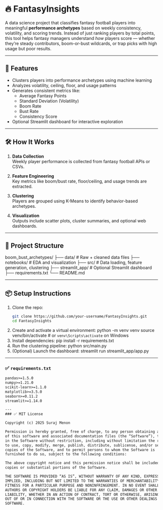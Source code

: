 # 🔥 FantasyInsights

A data science project that classifies fantasy football players into meaningful **performance archetypes** based on weekly consistency, volatility, and scoring trends. Instead of just ranking players by total points, this tool helps fantasy managers understand *how* players score — whether they’re steady contributors, boom-or-bust wildcards, or trap picks with high usage but poor results.

---

## 🚀 Features

- Clusters players into performance archetypes using machine learning
- Analyzes volatility, ceiling, floor, and usage patterns
- Generates consistent metrics like:
  - Average Fantasy Points
  - Standard Deviation (Volatility)
  - Boom Rate
  - Bust Rate
  - Consistency Score
- Optional Streamlit dashboard for interactive exploration

---

## 🛠 How It Works

1. **Data Collection**  
   Weekly player performance is collected from fantasy football APIs or CSVs.

2. **Feature Engineering**  
   Key metrics like boom/bust rate, floor/ceiling, and usage trends are extracted.

3. **Clustering**  
   Players are grouped using K-Means to identify behavior-based archetypes.

4. **Visualization**  
   Outputs include scatter plots, cluster summaries, and optional web dashboards.

---

## 📁 Project Structure

boom_bust_archetypes/
├── data/ # Raw + cleaned data files
├── notebooks/ # EDA and visualization
├── src/ # Data loading, feature generation, clustering
├── streamlit_app/ # Optional Streamlit dashboard
├── requirements.txt
└── README.md

---

## 📦 Setup Instructions

1. Clone the repo:
   ```bash
   git clone https://github.com/your-username/FantasyInsights.git
   cd FantasyInsights
2. Create and activate a virtual environment:
    python -m venv venv
    source venv/bin/activate  # or `venv\Scripts\activate` on Windows
3. Install dependencies:
    pip install -r requirements.txt
4. Run the clustering pipeline:
    python src/main.py
5. (Optional) Launch the dashboard:
    streamlit run streamlit_app/app.py

---

### ✅ `requirements.txt`

```txt
pandas>=1.5.0
numpy>=1.21.0
scikit-learn>=1.1.0
matplotlib>=3.5.0
seaborn>=0.11.2
streamlit>=1.14.0

---
### ✅ MIT License

Copyright (c) 2025 Suraj Menon

Permission is hereby granted, free of charge, to any person obtaining a copy
of this software and associated documentation files (the “Software”), to deal
in the Software without restriction, including without limitation the rights
to use, copy, modify, merge, publish, distribute, sublicense, and/or sell
copies of the Software, and to permit persons to whom the Software is
furnished to do so, subject to the following conditions:

The above copyright notice and this permission notice shall be included in all
copies or substantial portions of the Software.

THE SOFTWARE IS PROVIDED “AS IS”, WITHOUT WARRANTY OF ANY KIND, EXPRESS OR
IMPLIED, INCLUDING BUT NOT LIMITED TO THE WARRANTIES OF MERCHANTABILITY,
FITNESS FOR A PARTICULAR PURPOSE AND NONINFRINGEMENT. IN NO EVENT SHALL THE
AUTHORS OR COPYRIGHT HOLDERS BE LIABLE FOR ANY CLAIM, DAMAGES OR OTHER
LIABILITY, WHETHER IN AN ACTION OF CONTRACT, TORT OR OTHERWISE, ARISING FROM,
OUT OF OR IN CONNECTION WITH THE SOFTWARE OR THE USE OR OTHER DEALINGS IN THE
SOFTWARE.
